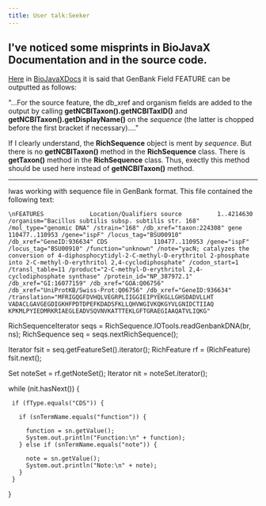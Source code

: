 ```yaml
---
title: User talk:Seeker
---
```


I've noticed some misprints in BioJavaX Documentation and in the source code.
-----------------------------------------------------------------------------

[Here](BioJava:BioJavaXDocs#Writing_2 "wikilink") in
[BioJavaXDocs](BioJava:BioJavaXDocs "wikilink") it is said that GenBank
Field FEATURE can be outputted as follows:

"...For the source feature, the db\_xref and organism fields are added
to the output by calling **getNCBITaxon().getNCBITaxID()** and
**getNCBITaxon().getDisplayName()** on the *sequence* (the latter is
chopped before the first bracket if necessary)...."

If I clearly understand, the **RichSequence** object is ment by
*sequence*. But there is no **getNCBITaxon()** method in the
**RichSequence** class. There is **getTaxon()** method in the
**RichSequence** class. Thus, exectly this method should be used here
instead of **getNCBITaxon()** method.

------------------------------------------------------------------------

Iwas working with sequence file in GenBank format. This file contained
the following text:

`\nFEATURES             Location/Qualifiers
     source          1..4214630
                     /organism="Bacillus subtilis subsp. subtilis str. 168"
                     /mol_type="genomic DNA"
                     /strain="168"
                     /db_xref="taxon:224308"
     gene            110477..110953
                     /gene="ispF"
                     /locus_tag="BSU00910"
                     /db_xref="GeneID:936634"
     CDS             110477..110953
                     /gene="ispF"
                     /locus_tag="BSU00910"
                     /function="unknown"
                     /note="yacN; catalyzes the conversion of
                     4-diphosphocytidyl-2-C-methyl-D-erythritol 2-phosphate
                     into 2-C-methyl-D-erythritol 2,4-cyclodiphosphate"
                     /codon_start=1
                     /transl_table=11
                     /product="2-C-methyl-D-erythritol 2,4-cyclodiphosphate
                     synthase"
                     /protein_id="NP_387972.1"
                     /db_xref="GI:16077159"
                     /db_xref="GOA:Q06756"
                     /db_xref="UniProtKB/Swiss-Prot:Q06756"
                     /db_xref="GeneID:936634"
                     /translation="MFRIGQGFDVHQLVEGRPLIIGGIEIPYEKGLLGHSDADVLLHT
                     VADACLGAVGEGDIGKHFPDTDPEFKDADSFKLLQHVWGIVKQKGYVLGNIDCTIIAQ
                     KPKMLPYIEDMRKRIAEGLEADVSQVNVKATTTEKLGFTGRAEGIAAQATVLIQKG"
`

<java>

RichSequenceIterator seqs = RichSequence.IOTools.readGenbankDNA(br, ns);
RichSequence seq = seqs.nextRichSequence();

Iterator fsit = seq.getFeatureSet().iterator(); RichFeature rf =
(RichFeature) fsit.next();

Set noteSet = rf.getNoteSet(); Iterator nit = noteSet.iterator();

while (nit.hasNext()) {

` if (fType.equals("CDS")) {`

`   if (snTermName.equals("function")) {`

`     function = sn.getValue();`  
`     System.out.println("Function:\n" + function);`  
`   } else if (snTermName.equals("note")) {`

`     note = sn.getValue();`  
`     System.out.println("Note:\n" + note);`  
`   }`  
` }`

} </java>
